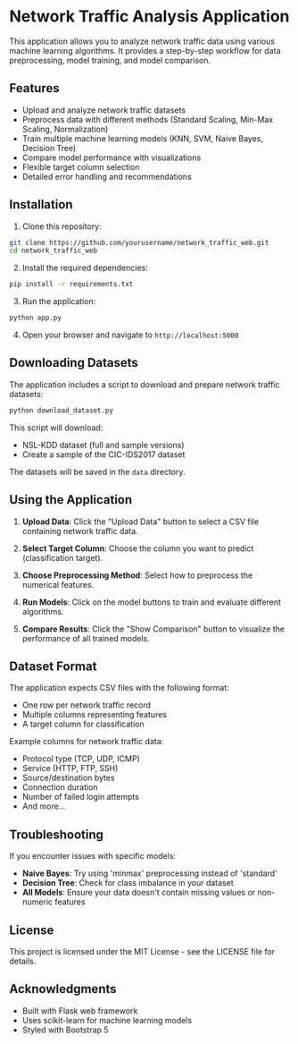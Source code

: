 # Network Traffic Analysis Application

This application allows you to analyze network traffic data using various machine learning algorithms. It provides a step-by-step workflow for data preprocessing, model training, and model comparison.

## Features

- Upload and analyze network traffic datasets
- Preprocess data with different methods (Standard Scaling, Min-Max Scaling, Normalization)
- Train multiple machine learning models (KNN, SVM, Naive Bayes, Decision Tree)
- Compare model performance with visualizations
- Flexible target column selection
- Detailed error handling and recommendations

## Installation

1. Clone this repository:
```bash
git clone https://github.com/yourusername/network_traffic_web.git
cd network_traffic_web
```

2. Install the required dependencies:
```bash
pip install -r requirements.txt
```

3. Run the application:
```bash
python app.py
```

4. Open your browser and navigate to `http://localhost:5000`

## Downloading Datasets

The application includes a script to download and prepare network traffic datasets:

```bash
python download_dataset.py
```

This script will download:
- NSL-KDD dataset (full and sample versions)
- Create a sample of the CIC-IDS2017 dataset

The datasets will be saved in the `data` directory.

## Using the Application

1. **Upload Data**: Click the "Upload Data" button to select a CSV file containing network traffic data.

2. **Select Target Column**: Choose the column you want to predict (classification target).

3. **Choose Preprocessing Method**: Select how to preprocess the numerical features.

4. **Run Models**: Click on the model buttons to train and evaluate different algorithms.

5. **Compare Results**: Click the "Show Comparison" button to visualize the performance of all trained models.

## Dataset Format

The application expects CSV files with the following format:
- One row per network traffic record
- Multiple columns representing features
- A target column for classification

Example columns for network traffic data:
- Protocol type (TCP, UDP, ICMP)
- Service (HTTP, FTP, SSH)
- Source/destination bytes
- Connection duration
- Number of failed login attempts
- And more...

## Troubleshooting

If you encounter issues with specific models:

- **Naive Bayes**: Try using 'minmax' preprocessing instead of 'standard'
- **Decision Tree**: Check for class imbalance in your dataset
- **All Models**: Ensure your data doesn't contain missing values or non-numeric features

## License

This project is licensed under the MIT License - see the LICENSE file for details.

## Acknowledgments

- Built with Flask web framework
- Uses scikit-learn for machine learning models
- Styled with Bootstrap 5 